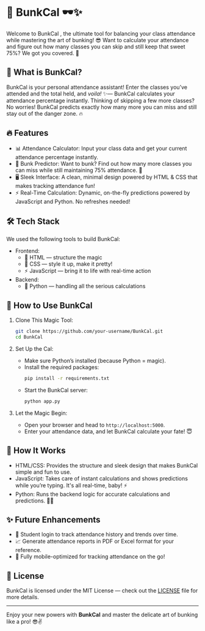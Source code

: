 
# 🎉 BunkCal 🕶️✨

Welcome to BunkCal , the ultimate tool for balancing your class attendance while mastering the art of bunking! 😎 Want to calculate your attendance and figure out how many classes you can skip and still keep that sweet 75%? We got you covered. 🎯

## 🎯 What is BunkCal?

BunkCal is your personal attendance assistant! Enter the classes you’ve attended and the total held, and *voila!* ✨— BunkCal calculates your attendance percentage instantly. Thinking of skipping a few more classes? No worries! BunkCal predicts exactly how many more you can miss and still stay out of the danger zone. 🔥

## 🔥 Features

- 📊 Attendance Calculator: Input your class data and get your current attendance percentage instantly.
- 🔮 Bunk Predictor: Want to bunk? Find out how many more classes you can miss while still maintaining 75% attendance. 🧠
- 🖥️ Sleek Interface: A clean, minimal design powered by HTML & CSS that makes tracking attendance fun!
- ⚡ Real-Time Calculation: Dynamic, on-the-fly predictions powered by JavaScript and Python. No refreshes needed!

## 🛠️ Tech Stack

We used the following tools to build BunkCal:

- Frontend: 
  - 🎨 HTML — structure the magic
  - 💅 CSS — style it up, make it pretty!
  - ⚡ JavaScript — bring it to life with real-time action
- Backend: 
  - 🐍 Python — handling all the serious calculations

## 🚀 How to Use BunkCal

1. Clone This Magic Tool:
   ```bash
   git clone https://github.com/your-username/BunkCal.git
   cd BunkCal
   ```

2. Set Up the Cal:
   - Make sure Python’s installed (because Python = magic).
   - Install the required packages:
     ```bash
     pip install -r requirements.txt
     ```
   - Start the BunkCal server:
     ```bash
     python app.py
     ```

3. Let the Magic Begin:
   - Open your browser and head to `http://localhost:5000`.
   - Enter your attendance data, and let BunkCal calculate your fate! 😇

## 🔧 How It Works

- HTML/CSS: Provides the structure and sleek design that makes BunkCal simple and fun to use.
- JavaScript: Takes care of instant calculations and shows predictions while you’re typing. It's all real-time, baby! ⚡
- Python: Runs the backend logic for accurate calculations and predictions. 🧙‍♂️

## ✨ Future Enhancements

- 👤 Student login to track attendance history and trends over time.
- 📈 Generate attendance reports in PDF or Excel format for your reference.
- 📱 Fully mobile-optimized for tracking attendance on the go!

## 📜 License

BunkCal is licensed under the MIT License — check out the [LICENSE](LICENSE) file for more details.

---

Enjoy your new powers with **BunkCal** and master the delicate art of bunking like a pro! 😎✌️

